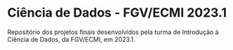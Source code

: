 # Ciência de Dados - FGV/ECMI 2023.1

Repositório dos projetos finais desenvolvidos pela turma de Introdução à Ciência de Dados, da FGV/ECMI, em 2023.1.
